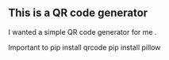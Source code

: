 ## This is a QR code generator
I wanted a simple QR code generator for me .

Important to 
pip install qrcode
pip install pillow